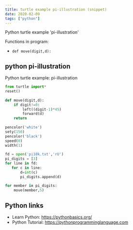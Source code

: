 ```yaml
---
title: turtle example pi-illustration (snippet)
date: 2020-02-09
tags: ["python"]
---
```

Python turtle example 'pi-illustration'

Functions in program: 
* `def move(digit,d):`

## python pi-illustration

Python turtle example: pi-illustration

```python
from turtle import*                                                                                
reset()
 
def move(digit,d):
    if digit!=0:
        left((digit-1)*45)      
        forward(d)
    return
 
pencolor('white')
sety(150)
pencolor('black')
speed(0)
width(1)
 
fd = open('pi10k.txt','rU')
pi_digits = [3]
for line in fd:
   for c in line:
       d=int(c)
       pi_digits.append(d)
       
for member in pi_digits:
    move(member,5)

```

## Python links

- Learn Python: https://pythonbasics.org/
- Python Tutorial: https://pythonprogramminglanguage.com
